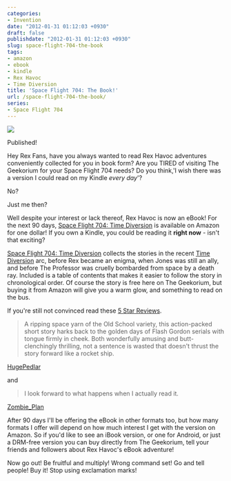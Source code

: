 ```yaml
---
categories:
- Invention
date: "2012-01-31 01:12:03 +0930"
draft: false
publishdate: "2012-01-31 01:12:03 +0930"
slug: space-flight-704-the-book
tags:
- amazon
- ebook
- kindle
- Rex Havoc
- Time Diversion
title: 'Space Flight 704: The Book!'
url: /space-flight-704-the-book/
series:
- Space Flight 704
---
```


[![](https://turbo.geekorium.com.au/wp-content/uploads/41HHGZN2TxL._BO2204203200_PIsitb-sticker-arrow-clickTopRight35-76_AA300_SH20_AA278_PIkin4BottomRight-4722_AA300_SH20_OU01_.jpg)](http://amzn.com/B00718SIHQ)

Published!

Hey Rex Fans, have you always wanted to read Rex Havoc adventures
conveniently collected for you in book form? Are you TIRED of visiting
The Geekorium for your Space Flight 704 needs? Do you think,'I wish
there was a version I could read on my Kindle *every day*'?

No?

Just me then?

Well despite your interest or lack thereof, Rex Havoc is now an eBook!
For the next 90 days, [Space Flight 704: Time
Diversion](http://amzn.com/B00718SIHQ) is available on Amazon for one
dollar! If you own a Kindle, you could be reading it **right now** -
isn't that exciting?

[Space Flight 704: Time Diversion](http://amzn.com/B00718SIHQ) collects
the stories in the recent [Time
Diversion](//the.geekorium.com.au/tag/time-diversion/) arc, before Rex
became an enigma, when Jones was still an ally, and before The Professor
was cruelly bombarded from space by a death ray. Included is a table of
contents that makes it easier to follow the story in chronological
order. Of course the story is free here on The Geekorium, but buying it
from Amazon will give you a warm glow, and something to read on the bus.

If you're still not convinced read these [5 Star
Reviews](http://www.amazon.com/Space-Flight-704-Diversion-ebook/product-reviews/B00718SIHQ/ref=cm_cr_pr_hist_5?ie=UTF8&showViewpoints=0&filterBy=addFiveStar).

> A ripping space yarn of the Old School variety, this action-packed short story harks back to the golden days of Flash Gordon serials with tongue firmly in cheek. Both wonderfully amusing and butt-clenchingly thrilling, not a sentence is wasted that doesn't thrust the story forward like a rocket ship.

[HugePedlar](http://www.amazon.com/review/R1NX4FJDRIYIE2/ref=cm_cr_pr_perm?ie=UTF8&ASIN=B00718SIHQ&nodeID=&tag=&linkCode=%3C/cite%3E)

and

> I look forward to what happens when I actually read it.

[Zombie\_Plan](http://www.amazon.com/review/R3HKX71Q5A1N5M/ref=cm_cr_pr_perm?ie=UTF8&ASIN=B00718SIHQ&nodeID=&tag=&linkCode=%3C/cite%3E)

After 90 days I'll be offering the eBook in other formats too, but how
many formats I offer will depend on how much interest I get with the
version on Amazon. So if you'd like to see an iBook version, or one for
Android, or just a DRM-free version you can buy directly from The
Geekorium, tell your friends and followers about Rex Havoc's eBook
adventure!

Now go out! Be fruitful and multiply! Wrong command set! Go and tell
people! Buy it! Stop using exclamation marks!
